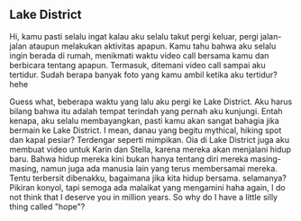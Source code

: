 ## Lake District

Hi, kamu pasti selalu ingat kalau aku selalu takut pergi keluar, pergi jalan-jalan ataupun melakukan aktivitas apapun.
Kamu tahu bahwa aku selalu ingin berada di rumah, menikmati waktu video call bersama kamu dan berbicara tentang apapun.
Termasuk, ditemani video call sampai aku tertidur. Sudah berapa banyak foto yang kamu ambil ketika aku tertidur? hehe

Guess what, beberapa waktu yang lalu aku pergi ke Lake District. Aku harus bilang bahwa itu adalah tempat terindah yang pernah aku kunjungi.
Entah kenapa, aku selalu membayangkan, pasti kamu akan sangat bahagia jika bermain ke Lake District. I mean, danau yang begitu mythical,
hiking spot dan kapal pesiar? Terdengar seperti mimpikan. Oia di Lake District juga aku membuat video untuk Karin dan Stella, karena mereka akan menjalani hidup baru. 
Bahwa hidup mereka kini bukan hanya tentang diri mereka masing-masing, namun juga ada manusia lain yang terus membersamai mereka. Tentu terbersit dibenakku, bagaimana jika kita hidup bersama. selamanya?
Pikiran konyol, tapi semoga ada malaikat yang mengamini haha again, I do not think that I deserve you in million years. So why do I have a little silly thing called "hope"?
